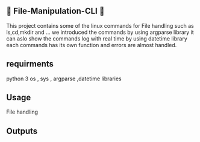 ## :open_file_folder: File-Manipulation-CLI :open_file_folder:
This project contains some of the linux commands for File handling such as ls,cd,mkdir and ...
we introduced the commands by using argparse library it can aslo show the commands log with real time by using datetime library
each commands has its own function and errors are almost handled.
## requirments 
python 3 
os , sys , argparse ,datetime libraries
## Usage
File handling 
## Outputs

